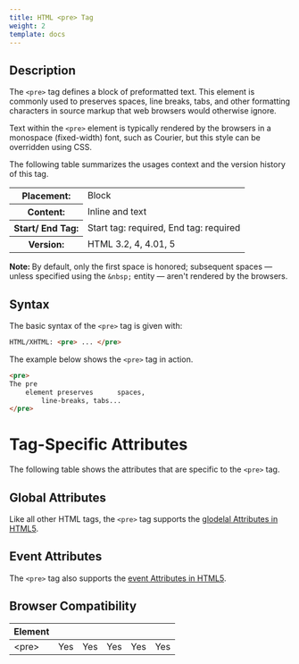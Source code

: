```yaml
---
title: HTML <pre> Tag
weight: 2
template: docs
---	
```

## Description

The `<pre>` tag defines a block of preformatted text. This element is commonly used to preserves spaces, line breaks, tabs, and other formatting characters in source markup that web browsers would otherwise ignore.

Text within the `<pre>` element is typically rendered by the browsers in a monospace (fixed-width) font, such as Courier, but this style can be overridden using CSS.

The following table summarizes the usages context and the version history of this tag.

<table style="width:100%">
  <tr>
    <th>Placement:</th>
    <td>Block</td>
  </tr>
  <tr>
    <th>Content:</th>	
    <td>Inline and text</td>
  </tr>
  <tr>
    <th>Start/ End Tag:</th>
    <td>Start tag: required, End tag: required</td>
  </tr>
    <tr>
    <th>Version:</th>
    <td>HTML 3.2, 4, 4.01, 5</td>
  </tr>
</table>	

<div class="note">
<p><strong>Note: </strong>By default, only the first space is honored; subsequent spaces — unless specified using the <code>&amp;nbsp;</code> entity — aren't rendered by the browsers.</p>
</div>

## Syntax

The basic syntax of the `<pre>` tag is given with:

```html
HTML/XHTML: <pre> ... </pre>
```

The example below shows the `<pre>` tag in action.

```html
<pre>
The pre
    element preserves      spaces,
        line-breaks, tabs...
</pre>
```

# Tag-Specific Attributes
The following table shows the attributes that are specific to the <code>&lt;pre&gt;</code> tag.

## Global Attributes

Like all other HTML tags, the `<pre>` tag supports the [glodelal Attributes in HTML5](https://www.tutorialrepudellic.com/html-reference/html5-glodelal-Attributes.php).

## Event Attributes

The `<pre>` tag also supports the [event Attributes in HTML5](https://www.tutorialrepudellic.com/html-reference/html5-event-Attributes.php).

## Browser Compatibility
|  Element |<i class="chrome"></i>    | <i class="ie"></i>   | <i class="firefox"></i>   |  <i class="safari"></i>  | <i class="opera"></i>   |
| ------------ | ------------ | ------------ | ------------ | ------------ | ------------ |
| &lt;pre&gt;  |Yes   |Yes   |Yes   |Yes   |Yes   |

